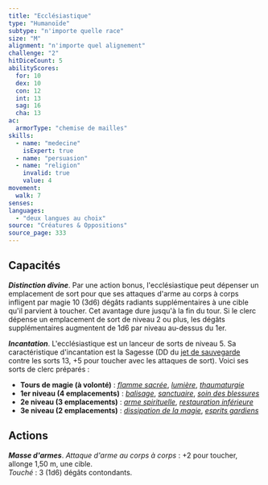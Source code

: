 ```yaml
---
title: "Ecclésiastique"
type: "Humanoïde"
subtype: "n'importe quelle race"
size: "M"
alignment: "n'importe quel alignement"
challenge: "2"
hitDiceCount: 5
abilityScores:
  for: 10
  dex: 10
  con: 12
  int: 13
  sag: 16
  cha: 13
ac: 
  armorType: "chemise de mailles"
skills: 
  - name: "medecine"
    isExpert: true
  - name: "persuasion"
  - name: "religion"
    invalid: true
    value: 4
movement: 
  walk: 7
senses: 
languages: 
  - "deux langues au choix"
source: "Créatures & Oppositions"
source_page: 333
---
```

## Capacités
_**Distinction divine**_. Par une action bonus, l'ecclésiastique peut dépenser un emplacement de sort pour que ses attaques d'arme au corps à corps infligent par magie 10 (3d6) dégâts radiants supplémentaires à une cible qu'il parvient à toucher. Cet avantage dure jusqu'à la fin du tour. Si le clerc dépense un emplacement de sort de niveau 2 ou plus, les dégâts supplémentaires augmentent de 1d6 par niveau au-dessus du 1er.

_**Incantation**_. L'ecclésiastique est un lanceur de sorts de niveau 5. Sa caractéristique d'incantation est la Sagesse (DD du [jet de sauvegarde](/utiliser-les-caracteristiques#jets-de-sauvegarde) contre les sorts 13, +5 pour toucher avec les attaques de sort). Voici ses sorts de clerc préparés :
* **Tours de magie (à volonté)** : [_flamme sacrée_](/grimoire/flamme-sacree), [_lumière_](/grimoire/lumiere), [_thaumaturgie_](/grimoire/thaumaturgie)
* **1er niveau (4 emplacements)** : [_balisage_](/grimoire/balisage), [_sanctuaire_](/grimoire/sanctuaire), [_soin des blessures_](/grimoire/soin-des-blessures)
* **2e niveau (3 emplacements)** : [_arme spirituelle_](/grimoire/arme-spirituelle), [_restauration inférieure_](/grimoire/restauration-inferieure)
* **3e niveau (2 emplacements)** : [_dissipation de la magie_](/grimoire/dissipation-de-la-magie), [_esprits gardiens_](/grimoire/esprits-gardiens)

## Actions
_**Masse d'armes**_. _Attaque d'arme au corps à corps_ : +2 pour toucher, allonge 1,50 m, une cible.  
_Touché_ : 3 (1d6) dégâts contondants.
